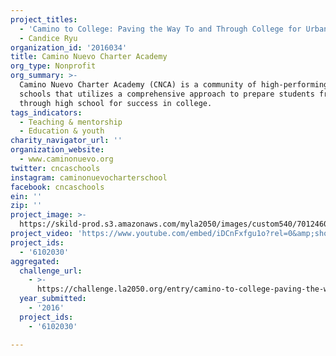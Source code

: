 ```yaml
---
project_titles:
  - 'Camino to College: Paving the Way To and Through College for Urban Youth'
  - Candice Ryu
organization_id: '2016034'
title: Camino Nuevo Charter Academy
org_type: Nonprofit
org_summary: >-
  Camino Nuevo Charter Academy (CNCA) is a community of high-performing public
  schools that utilizes a comprehensive approach to prepare students from PreK
  through high school for success in college.
tags_indicators:
  - Teaching & mentorship
  - Education & youth
charity_navigator_url: ''
organization_website:
  - www.caminonuevo.org
twitter: cncaschools
instagram: caminonuevocharterschool
facebook: cncaschools
ein: ''
zip: ''
project_image: >-
  https://skild-prod.s3.amazonaws.com/myla2050/images/custom540/7012460625741-team89.jpg
project_video: 'https://www.youtube.com/embed/iDCnFxfgu1o?rel=0&amp;showinfo=0'
project_ids:
  - '6102030'
aggregated:
  challenge_url:
    - >-
      https://challenge.la2050.org/entry/camino-to-college-paving-the-way-to-and-through-college-for-urban-youth
  year_submitted:
    - '2016'
  project_ids:
    - '6102030'

---
```

